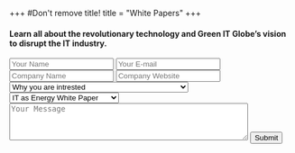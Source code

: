 +++
#Don't remove title!
title = "White Papers"
+++

#### Learn all about the revolutionary technology and Green IT Globe’s vision to disrupt the IT industry.

<form id="contact-form" action="//formspree.io/sacha@greenitglobe.com" method="POST" class="col-md-6">
    <input type="hidden" name="_next" value="/thank-you" />
    <input type="hidden" name="_subject" value="Message from Green IT Globe" />
    <input type="text" name="_gotcha" style="display:none" />
    <input type="text" name="name" placeholder="Your Name" class="form-control">
    <input type="email" name="_replyto" placeholder="Your E-mail" class="form-control">
    <input type="company_name" name="company_name" placeholder="Company Name" class="form-control">
    <input type="company_website" name="company_website" placeholder="Company Website" class="form-control">
    <select name="why_intrested" class="form-control">
    	<option selected disabled>Why you are intrested</option>
	    <option>Just curious</option>
	    <option>Would potentially like to evaluation the technology</option>
	    <option>Would potentially like to invest</option>
	    <option>Would potentially like to partner with you</option>
	    <option>Would potentially like to use this in my company</option>
	    <option>would potentially like to work for you</option>
  	</select>
    <select name="White_paper" class="form-control">
	    <option>IT as Energy White Paper</option>
	    <option>Gener8 Storage White Paper</option>
  	</select>
    <textarea rows="4" cols="50" name="message" placeholder="Your Message" class="form-control"></textarea> 
    <button  type="submit" value="Send" class="btn btn-success">Submit</button>
</form>